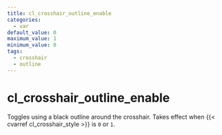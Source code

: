 ```yaml
---
title: cl_crosshair_outline_enable
categories:
  - var
default_value: 0
maximum_value: 1
minimum_value: 0
tags:
  - crosshair
  - outline
---
```


# cl_crosshair_outline_enable

Toggles using a black outline around the crosshair. Takes effect when {{< cvarref cl_crosshair_style >}} is `0` or `1`.
